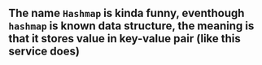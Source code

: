 ## The name ``Hashmap`` is kinda funny, eventhough `hashmap` is known data structure, the meaning is that it stores value in key-value pair (like this service does)
